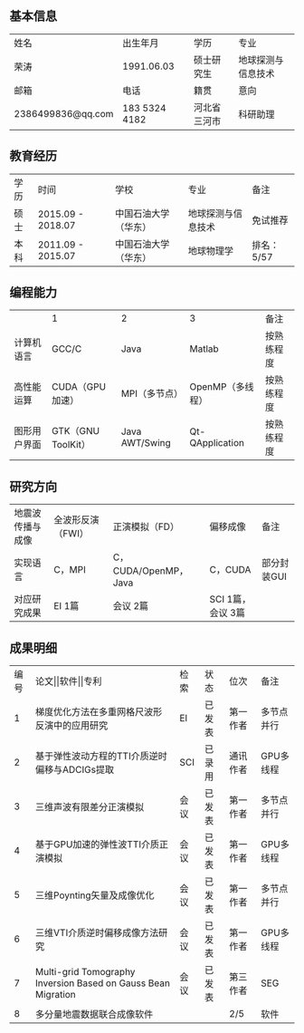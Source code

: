 

## 基本信息

<table>
    <tr>
        <td>姓名</td>
        <td>出生年月</td>
        <td>学历</td>
        <td>专业</td>
    </tr>
    <tr>
        <td>荣涛</td>
        <td>1991.06.03</td>
        <td>硕士研究生</td>
        <td>地球探测与信息技术</td>
    </tr>
    <tr>
        <td>邮箱</td>
        <td>电话</td>
        <td>籍贯</td>
        <td>意向</td>
    </tr>
    <tr>
        <td>2386499836@qq.com</td>
        <td>183 5324 4182</td>
        <td>河北省三河市</td>
        <td>科研助理</td>
    </tr>
</table>

## 教育经历

<table>
    <tr>
        <td>学历</td>
        <td>时间</td>
        <td>学校</td>
        <td>专业</td>
        <td>备注</td>
    </tr>
    <tr>
        <td>硕士</td>
        <td>2015.09 - 2018.07</td>
        <td>中国石油大学（华东）</td>
        <td>地球探测与信息技术</td>
        <td>免试推荐</td>
    </tr>
    <tr>
        <td>本科</td>
        <td>2011.09 - 2015.07</td>
        <td>中国石油大学（华东）</td>
        <td>地球物理学</td>
        <td>排名：5/57</td>
    </tr>
</table>

## 编程能力

<table>
    <tr>
        <td></td>
        <td>1</td>
        <td>2</td>
        <td>3</td>
        <td>备注</td>
    </tr>
    <tr>
        <td>计算机语言</td>
        <td>GCC/C</td>
        <td>Java</td>
        <td>Matlab</td>
        <td>按熟练程度</td>
    </tr>
    <tr>
        <td>高性能运算</td>
        <td>CUDA（GPU加速）</td>
        <td>MPI（多节点）</td>
        <td>OpenMP（多线程）</td>
        <td>按熟练程度</td>
    </tr>
    <tr>
        <td>图形用户界面</td>
        <td>GTK（GNU ToolKit）</td>
        <td>Java AWT/Swing</td>
        <td>Qt-QApplication</td>
        <td>按熟练程度</td>
    </tr>
</table>

## 研究方向

<table>
    <tr>
        <td>地震波传播与成像</td>
        <td>全波形反演（FWI）</td>
        <td>正演模拟（FD）</td>
        <td>偏移成像</td>
        <td>备注</td>
    </tr>
    <tr>
        <td>实现语言</td>
        <td>C，MPI</td>
        <td>C，CUDA/OpenMP，Java</td>
        <td>C，CUDA</td>
        <td>部分封装GUI</td>
    </tr>
    <tr>
        <td>对应研究成果</td>
        <td>EI 1篇</td>
        <td>会议 2篇</td>
        <td>SCI 1篇，会议 3篇</td>
        <td></td>
    </tr>
</table>

## 成果明细

<table>
    <tr>
        <td>编号</td>
        <td>论文||软件||专利</td>
        <td>检索</td>
        <td>状态</td>
        <td>位次</td>
        <td>备注</td>
    </tr>
    <tr>
        <td>1</td>
        <td>梯度优化方法在多重网格尺波形反演中的应用研究</td>
        <td>EI</td>
        <td>已发表</td>
        <td>第一作者</td>
        <td>多节点并行</td>
    </tr>
    <tr>
        <td>2</td>
        <td>基于弹性波动方程的TTI介质逆时偏移与ADCIGs提取</td>
        <td>SCI</td>
        <td>已录用</td>
        <td>通讯作者</td>
        <td>GPU多线程</td>
    </tr>
    <tr>
        <td>3</td>
        <td>三维声波有限差分正演模拟</td>
        <td>会议</td>
        <td>已发表</td>
        <td>第一作者</td>
        <td>多节点并行</td>
    </tr>
    <tr>
        <td>4</td>
        <td>基于GPU加速的弹性波TTI介质正演模拟</td>
        <td>会议</td>
        <td>已发表</td>
        <td>第一作者</td>
        <td>GPU多线程</td>
    </tr>
    <tr>
        <td>5</td>
        <td>三维Poynting矢量及成像优化</td>
        <td>会议</td>
        <td>已发表</td>
        <td>第一作者</td>
        <td>多节点并行</td>
    </tr>
    <tr>
        <td>6</td>
        <td>三维VTI介质逆时偏移成像方法研究</td>
        <td>会议</td>
        <td>已发表</td>
        <td>第一作者</td>
        <td>GPU多线程</td>
    </tr>
    <tr>
        <td>7</td>
        <td>Multi-grid Tomography Inversion Based on Gauss Bean Migration</td>
        <td>会议</td>
        <td>已发表</td>
        <td>第三作者</td>
        <td>SEG</td>
    </tr>
    <tr>
        <td>8</td>
        <td>多分量地震数据联合成像软件</td>
        <td></td>
        <td></td>
        <td>2/5</td>
        <td>软件</td>
    </tr>
</table>

